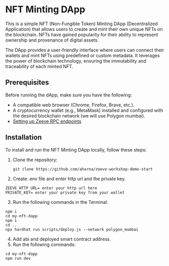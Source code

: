 # NFT Minting DApp

This is a simple NFT (Non-Fungible Token) Minting DApp (Decentralized Application) that allows users to create and mint their own unique NFTs on the blockchain. NFTs have gained popularity for their ability to represent ownership and provenance of digital assets.

The DApp provides a user-friendly interface where users can connect their wallets and mint NFTs using predefined or custom metadata. It leverages the power of blockchain technology, ensuring the immutability and traceability of each minted NFT.


## Prerequisites

Before running the dApp, make sure you have the following:

- A compatible web browser (Chrome, Firefox, Brave, etc.).
- A cryptocurrency wallet (e.g., MetaMask) installed and configured with the desired blockchain network (we will use Polygon mumbai).
- [Setting up Zeeve RPC endpoints](https://github.com/aharna/zeeve-workshop-demo-start/edit/main/RPC.md)

## Installation

To install and run the NFT Minting DApp locally, follow these steps:

1. Clone the repository:

   ```shell
   git clone https://github.com/aharna/zeeve-workshop-demo-start
   ```

2. Create .env file and enter http url and the private key. 

```shell
ZEEVE_HTTP_URL= enter your http url here
PRIVATE_KEY= enter your private key from your wallet
```
3. Run the following commands in the Terminal:

```shell
npm i
cd my-nft-dapp
npm i
cd ..
npx hardhat run scripts/deploy.js --network polygon_mumbai
```
4. Add abi and deployed smart contract address.
5. Run the following commands:
```shell
cd my-nft-dapp
npm run dev
```
